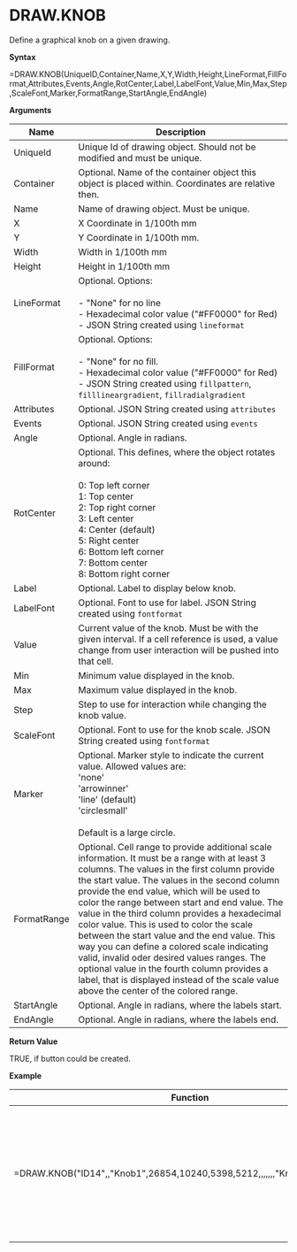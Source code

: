 # DRAW.KNOB

Define a graphical knob on a given drawing.

**Syntax**

=DRAW.KNOB(UniqueID,Container,Name,X,Y,Width,Height,LineFormat,FillFormat,Attributes,Events,Angle,RotCenter,Label,LabelFont,Value,Min,Max,Step,ScaleFont,Marker,FormatRange,StartAngle,EndAngle)

**Arguments**

<table>
<colgroup>
<col style="width: 20%" />
<col style="width: 80%" />
</colgroup>
<thead>
<tr class="header">
<th>Name</th>
<th>Description</th>
</tr>
</thead>
<tbody>
<tr class="odd">
<td>UniqueId</td>
<td>Unique Id of drawing object. Should not be modified and must be unique.</td>
</tr>
<tr class="even">
<td>Container</td>
<td>Optional. Name of the container object this object is placed within. Coordinates are relative then.</td>
</tr>
<tr class="odd">
<td>Name</td>
<td>Name of drawing object. Must be unique.</td>
</tr>
<tr class="even">
<td>X</td>
<td>X Coordinate in 1/100th mm</td>
</tr>
<tr class="odd">
<td>Y</td>
<td>Y Coordinate in 1/100th mm.</td>
</tr>
<tr class="even">
<td>Width</td>
<td>Width in 1/100th mm</td>
</tr>
<tr class="odd">
<td>Height</td>
<td>Height in 1/100th mm</td>
</tr>
<tr class="even">
<td>LineFormat</td>
<td><div class="line-block">Optional. Options:<br />
<br />
- "None" for no line<br />
- Hexadecimal color value ("#FF0000" for Red)<br />
- JSON String created using <code class="interpreted-text" role="ref">lineformat</code></div></td>
</tr>
<tr class="odd">
<td>FillFormat</td>
<td><div class="line-block">Optional. Options:<br />
<br />
- "None" for no fill.<br />
- Hexadecimal color value ("#FF0000" for Red)<br />
- JSON String created using <code class="interpreted-text" role="ref">fillpattern</code>, <code class="interpreted-text" role="ref">filllineargradient</code>, <code class="interpreted-text" role="ref">fillradialgradient</code></div></td>
</tr>
<tr class="even">
<td>Attributes</td>
<td>Optional. JSON String created using <code class="interpreted-text" role="ref">attributes</code></td>
</tr>
<tr class="odd">
<td>Events</td>
<td>Optional. JSON String created using <code class="interpreted-text" role="ref">events</code></td>
</tr>
<tr class="even">
<td>Angle</td>
<td>Optional. Angle in radians.</td>
</tr>
<tr class="odd">
<td>RotCenter</td>
<td><div class="line-block">Optional. This defines, where the object rotates around:<br />
<br />
0: Top left corner<br />
1: Top center<br />
2: Top right corner<br />
3: Left center<br />
4: Center (default)<br />
5: Right center<br />
6: Bottom left corner<br />
7: Bottom center<br />
8: Bottom right corner</div></td>
</tr>
<tr class="even">
<td>Label</td>
<td>Optional. Label to display below knob.</td>
</tr>
<tr class="odd">
<td>LabelFont</td>
<td>Optional. Font to use for label. JSON String created using <code class="interpreted-text" role="ref">fontformat</code></td>
</tr>
<tr class="even">
<td>Value</td>
<td>Current value of the knob. Must be with the given interval. If a cell reference is used, a value change from user interaction will be pushed into that cell.</td>
</tr>
<tr class="odd">
<td>Min</td>
<td>Minimum value displayed in the knob.</td>
</tr>
<tr class="even">
<td>Max</td>
<td>Maximum value displayed in the knob.</td>
</tr>
<tr class="odd">
<td>Step</td>
<td>Step to use for interaction while changing the knob value.</td>
</tr>
<tr class="even">
<td>ScaleFont</td>
<td>Optional. Font to use for the knob scale. JSON String created using <code class="interpreted-text" role="ref">fontformat</code></td>
</tr>
<tr class="odd">
<td>Marker</td>
<td><div class="line-block">Optional. Marker style to indicate the current value. Allowed values are:<br />
'none'<br />
'arrowinner'<br />
'line' (default)<br />
'circlesmall'<br />
<br />
Default is a large circle.</div></td>
</tr>
<tr class="even">
<td>FormatRange</td>
<td>Optional. Cell range to provide additional scale information. It must be a range with at least 3 columns. The values in the first column provide the start value. The values in the second column provide the end value, which will be used to color the range between start and end value. The value in the third column provides a hexadecimal color value. This is used to color the scale between the start value and the end value. This way you can define a colored scale indicating valid, invalid oder desired values ranges. The optional value in the fourth column provides a label, that is displayed instead of the scale value above the center of the colored range.</td>
</tr>
<tr class="odd">
<td>StartAngle</td>
<td>Optional. Angle in radians, where the labels start.</td>
</tr>
<tr class="even">
<td>EndAngle</td>
<td>Optional. Angle in radians, where the labels end.</td>
</tr>
</tbody>
</table>

**Return Value**

TRUE, if button could be created.

**Example**

| Function                                                                    | Result | Comment                                                                                 |
|-----------------------------------------------------------------------------|--------|-----------------------------------------------------------------------------------------|
| =DRAW.KNOB("ID14",,"Knob1",26854,10240,5398,5212,,,,,,,"Knob",,50,0,100,10) | TRUE   | Draw a knob with an interval from 0 to 100 and a step value of 10. Current Value is 50. |
